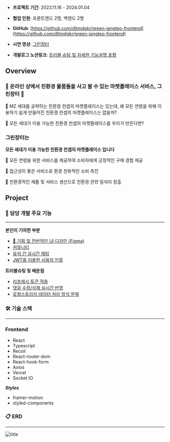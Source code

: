 - **프로젝트 기간**: 2023.11.16 - 2024.01.04

- **협업 인원**: 프론트엔드 2명, 백엔드 2명

- **GitHub**: [https://github.com/dltmdgkr/green-jangteo-frontend](https://github.com/dltmdgkr/green-jangteo-frontend)

- **시연 영상**: [그린장터](https://www.youtube.com/watch?v=B0uoIHAzfHo)

- **개발로그 노션링크**: [트러블 슈팅 및 자세한 기능설명 포함](https://www.notion.so/a28cbf4c51cd45588e0e35269d58f2b6?pvs=4)

## **Overview**

### 🎄 온라인 상에서 친환경 물품들을 사고 팔 수 있는 마켓플레이스 서비스, 그린장터 🎄

💭 MZ 세대를 공략하는 친환경 컨셉의 마켓플레이스는 있는데, 왜 모든 연령을 위해 이용하기 쉽게 만들어진 친환경 컨셉의 마켓플레이스는 없을까?

💭 모든 세대가 이용 가능한 친환경 컨셉의 마켓플레이스를 우리가 만든다면?

### 그린장터**는**

**모든 세대가 이용 가능한 친환경 컨셉의 마켓플레이스 입니다**

🥜 모든 연령을 위한 서비스를 제공하여 소비자에게 긍정적인 구매 경험 제공

🌱 접근성이 좋은 서비스로 환경 친화적인 소비 촉진

🌷 친환경적인 제품 및 서비스 생산으로 친환경 관련 일자리 창출

## Project

### 🔗 담당 개발 주요 기능

---

**본인이 기여한 부분**

- [💅 기획 및 전반적인 UI 디자인 (Figma)](https://www.figma.com/file/Hu5iyd9mCZgPDBEMtCqYP8/%EA%B7%B8%EB%A6%B0%EC%9E%A5%ED%84%B0?type=design&node-id=0-1&mode=design&t=9ouMKLJoRlAyGZ0Y-0)
- [커뮤니티](https://www.notion.so/de89a97f1e0e413fab336c03e2b05d4a?pvs=4)
- [유저 간 실시간 채팅](https://www.notion.so/5b44966a120b407da05252a25e2f3049?pvs=4)
- [JWT를 이용한 사용자 인증](https://www.notion.so/d81564344e994af184984ff4f4cc0faf?pvs=4)

**트러블슈팅 및 배운점**

- [리프레시 토큰 적용](https://www.notion.so/Refresh-token-608f1680166d4738af5bb6a377d6bd6d?pvs=4)
- [댓글 수정/삭제 실시간 반영](https://www.notion.so/d0f8b79ff3d54b4b96c852db2693aec1?pvs=4)
- [로컬스토리지 데이터 처리 방식 문제](https://www.notion.so/91db8d79f66a4dd7b763961ed30b3bb1?pvs=4)

### 🛠 기술 스택

---

### Frontend

- React
- Typescript
- Recoil
- React-router-dom
- React-hook-form
- Axios
- Vercel
- Socket IO

**_Styles_**

- framer-motion
- styled-components

### 📋 ERD

---

![title](https://elite-aletopelta-3ca.notion.site/image/https%3A%2F%2Fprod-files-secure.s3.us-west-2.amazonaws.com%2F6031734b-b256-4f25-aa08-444b57a7a5f7%2F7861db8d-cdbb-413c-821f-2817c57c582f%2FERD.png?table=block&id=674812fc-de62-46d7-b469-a794bf9022ef&spaceId=6031734b-b256-4f25-aa08-444b57a7a5f7&width=2000&userId=&cache=v2)
